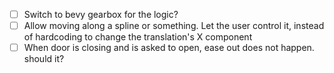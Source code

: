 - [ ] Switch to bevy gearbox for the logic?
- [ ] Allow moving along a spline or something. Let the user control it, instead of hardcoding to change the translation's X component
- [ ] When door is closing and is asked to open, ease out does not happen. should it?
